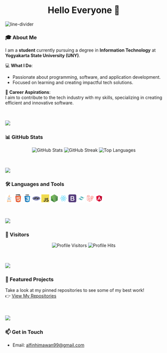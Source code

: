 <h1 align="center">Hello Everyone 👋</h1>

<!-- Horizontal Line -->
<img src="https://user-images.githubusercontent.com/73097560/115834477-dbab4500-a447-11eb-908a-139a6edaec5c.gif" alt="line-divider">

### 🎓 About Me

I am a **student** currently pursuing a degree in **Information Technology** at **Yogyakarta State University (UNY)**.

💻 **What I Do**:

- Passionate about programming, software, and application development.
- Focused on learning and creating impactful tech solutions.

🚀 **Career Aspirations**:  
I aim to contribute to the tech industry with my skills, specializing in creating efficient and innovative software.

<br><br><img src="https://user-images.githubusercontent.com/73097560/115834477-dbab4500-a447-11eb-908a-139a6edaec5c.gif">

### 📊 GitHub Stats

<p align="center">
  <img src="https://github-readme-stats.vercel.app/api?username=alfinhimawan&show_icons=true&include_all_commits=true&count_private=true&theme=tokyonight" alt="GitHub Stats" />
  <img src="https://github-readme-streak-stats.herokuapp.com?user=alfinhimawan&theme=tokyonight&date_format=M%20j%5B%2C%20Y%5D" alt="GitHub Streak" />
  <img src="https://github-readme-stats.vercel.app/api/top-langs/?username=alfinhimawan&layout=compact&theme=tokyonight" alt="Top Languages" />
</p>

<br><br><img src="https://user-images.githubusercontent.com/73097560/115834477-dbab4500-a447-11eb-908a-139a6edaec5c.gif">

### 🛠️ Languages and Tools

<p>
  <img height="25" src="https://raw.githubusercontent.com/github/explore/80688e429a7d4ef2fca1e82350fe8e3517d3494d/topics/java/java.png" alt="Java" />
  <img height="25" src="https://raw.githubusercontent.com/github/explore/80688e429a7d4ef2fca1e82350fe8e3517d3494d/topics/html/html.png" alt="HTML" />
  <img height="25" src="https://raw.githubusercontent.com/github/explore/80688e429a7d4ef2fca1e82350fe8e3517d3494d/topics/css/css.png" alt="CSS" />
  <img height="25" src="https://raw.githubusercontent.com/github/explore/80688e429a7d4ef2fca1e82350fe8e3517d3494d/topics/php/php.png" alt="PHP" />
  <img height="25" src="https://raw.githubusercontent.com/github/explore/80688e429a7d4ef2fca1e82350fe8e3517d3494d/topics/javascript/javascript.png" alt="JavaScript" />
  <img height="25" src="https://raw.githubusercontent.com/github/explore/80688e429a7d4ef2fca1e82350fe8e3517d3494d/topics/nodejs/nodejs.png" alt="Node.js" />
  <img height="25" src="https://raw.githubusercontent.com/github/explore/80688e429a7d4ef2fca1e82350fe8e3517d3494d/topics/react/react.png" alt="React.js" />
  <img height="25" src="https://raw.githubusercontent.com/github/explore/80688e429a7d4ef2fca1e82350fe8e3517d3494d/topics/bootstrap/bootstrap.png" alt="Bootstrap" />
  <img height="25" src="https://raw.githubusercontent.com/github/explore/80688e429a7d4ef2fca1e82350fe8e3517d3494d/topics/tailwind/tailwind.png" alt="Tailwind CSS" />
  <img height="25" src="https://raw.githubusercontent.com/github/explore/80688e429a7d4ef2fca1e82350fe8e3517d3494d/topics/laravel/laravel.png" alt="Laravel" />
  <img height="25" src="https://raw.githubusercontent.com/github/explore/80688e429a7d4ef2fca1e82350fe8e3517d3494d/topics/angular/angular.png" alt="Angular" />
</p>

<br><br><img src="https://user-images.githubusercontent.com/73097560/115834477-dbab4500-a447-11eb-908a-139a6edaec5c.gif">

### 👀 Visitors

<p align="center">
  <img src="https://komarev.com/ghpvc/?username=alfinhimawan&color=yellow" alt="Profile Visitors" />
  <img src="https://hits.sh/github.com/alfinhimawan.svg?view&t=views" alt="Profile Hits" />
</p>

<br><br><img src="https://user-images.githubusercontent.com/73097560/115834477-dbab4500-a447-11eb-908a-139a6edaec5c.gif">

### 📂 Featured Projects

Take a look at my pinned repositories to see some of my best work!  
👉 [View My Repositories](https://github.com/alfinhimawan?tab=repositories)

<br><br><img src="https://user-images.githubusercontent.com/73097560/115834477-dbab4500-a447-11eb-908a-139a6edaec5c.gif">

### 📫 Get in Touch

- Email: [alfinhimawan99@gmail.com](mailto:alfinhimawan99@gmail.com)
